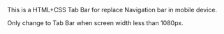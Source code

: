 This is a HTML+CSS Tab Bar for replace Navigation bar in mobile device. 

Only change to Tab Bar when screen width less than 1080px.